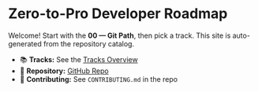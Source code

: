 # Zero-to-Pro Developer Roadmap

Welcome! Start with the **00 — Git Path**, then pick a track.
This site is auto-generated from the repository catalog.

- 📚 **Tracks:** See the [Tracks Overview](tracks/index.md)
- 🧭 **Repository:** [GitHub Repo](https://github.com/AyhamJo7/Zero-2-Pro)
- 🧩 **Contributing:** See `CONTRIBUTING.md` in the repo